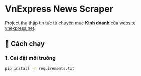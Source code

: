 # VnExpress News Scraper

Project thu thập tin tức từ chuyên mục **Kinh doanh** của website [vnexpress.net](https://vnexpress.net).

## 🚀 Cách chạy

### 1. Cài đặt môi trường

```bash
pip install -r requirements.txt